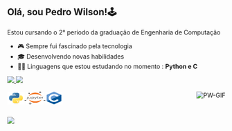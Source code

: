 ## Olá, sou Pedro Wilson!🕹
Estou cursando o 2° periodo da graduação de Engenharia de Computação
- 🎮 Sempre fui fascinado pela tecnologia 
- 🎓 Desenvolvendo novas habilidades 
- 🐱‍👤 Linguagens que estou estudando no momento :  <strong>Python e C</strong> 
<div>
  <a href="https://github.com/pwsousa">
  <img height="180em" src="https://github-readme-stats.vercel.app/api?username=pwsousa&show_icons=true&theme=dracula&include_all_commits=true&count_private=true"/>
  <img height="180em" src="https://github-readme-stats.vercel.app/api/top-langs/?username=pwsousa&layout=compact&langs_count=7&theme=dracula"/>
</div>
<div>
  <div style="display: inline_block"><br>
  <img align="center" alt="PW-Python" height="30" width="40" src="https://github.com/devicons/devicon/blob/master/icons/python/python-original.svg">
  <img align="center" alt="PW-Jupyter" height="30" width="40" src="https://github.com/devicons/devicon/blob/master/icons/jupyter/jupyter-original-wordmark.svg">
  <img align="center" alt="PW-C" height="30" width="40" src="https://github.com/devicons/devicon/blob/master/icons/c/c-original.svg">
  <img align="right" alt="PW-GIF" src="https://i.pinimg.com/originals/32/f9/5a/32f95ae3571e67baea65896e5c2d03a4.gif">
</div>
  
##
  
<div> 
  <a href="https://www.instagram.com/w.pedro/" target="_blank"><img src="https://img.shields.io/badge/-Instagram-%23E4405F?style=for-the-badge&logo=instagram&logoColor=white" target="_blank"></a>
</div>


